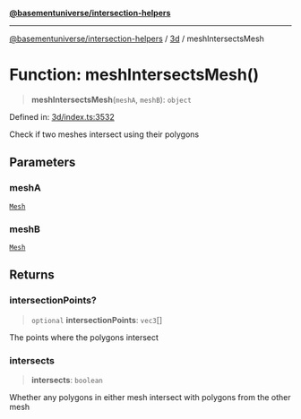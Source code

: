 [**@basementuniverse/intersection-helpers**](../../README.md)

***

[@basementuniverse/intersection-helpers](../../README.md) / [3d](../README.md) / meshIntersectsMesh

# Function: meshIntersectsMesh()

> **meshIntersectsMesh**(`meshA`, `meshB`): `object`

Defined in: [3d/index.ts:3532](https://github.com/basementuniverse/intersection-helpers/blob/a748c1cf3d5365b189253eb2878888a254b5c3a1/src/3d/index.ts#L3532)

Check if two meshes intersect using their polygons

## Parameters

### meshA

[`Mesh`](../types/type-aliases/Mesh.md)

### meshB

[`Mesh`](../types/type-aliases/Mesh.md)

## Returns

### intersectionPoints?

> `optional` **intersectionPoints**: `vec3`[]

The points where the polygons intersect

### intersects

> **intersects**: `boolean`

Whether any polygons in either mesh intersect with polygons from the other
mesh
